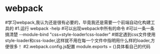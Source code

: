 # webpack
#学习webpack,我认为还是很有必要的，毕竟我还是需要一个前端自动化构建工具的
#1.运行
webpack -help
#可以出现webpack中所有的命令
#可以一条一条搞清楚 
--module-bind "css=style-loader!css-loader"
#绑定遇到css文件使用style-loader和css-loader,这样就不用在每一个文件中指明用什么样的loader,方便很多！
#2.webpack.config.js配置
module.exports = {}具体看自己的代码
